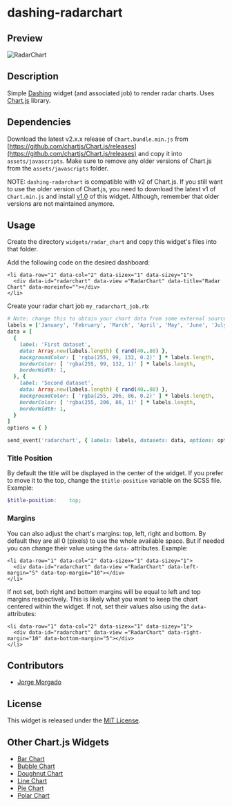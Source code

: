 # dashing-radarchart

## Preview

![RadarChart](https://raw.githubusercontent.com/wiki/jorgemorgado/dashing-radarchart/radarchart.png)

## Description

Simple [Dashing](http://shopify.github.com/dashing) widget (and associated job)
to render radar charts. Uses [Chart.js](http://www.chartjs.org/) library.

## Dependencies

Download the latest v2.x.x release of `Chart.bundle.min.js` from
[https://github.com/chartjs/Chart.js/releases](https://github.com/chartjs/Chart.js/releases)
and copy it into `assets/javascripts`. Make sure to remove any older versions
of Chart.js from the `assets/javascripts` folder.

NOTE: `dashing-radarchart` is compatible with v2 of Chart.js. If you still
want to use the older version of Chart.js, you need to download the latest v1
of `Chart.min.js` and install [v1.0](https://github.com/jorgemorgado/dashing-radarchart/releases/tag/v1.0)
of this widget. Although, remember that older versions are not maintained
anymore.

## Usage

Create the directory `widgets/radar_chart` and copy this widget's files
into that folder.

Add the following code on the desired dashboard:

```erb
<li data-row="1" data-col="2" data-sizex="1" data-sizey="1">
  <div data-id="radarchart" data-view ="RadarChart" data-title="Radar Chart" data-moreinfo=""></div>
</li>
```

Create your radar chart job `my_radarchart_job.rb`:

```ruby
# Note: change this to obtain your chart data from some external source
labels = ['January', 'February', 'March', 'April', 'May', 'June', 'July']
data = [
  {
    label: 'First dataset',
    data: Array.new(labels.length) { rand(40..80) },
    backgroundColor: [ 'rgba(255, 99, 132, 0.2)' ] * labels.length,
    borderColor: [ 'rgba(255, 99, 132, 1)' ] * labels.length,
    borderWidth: 1,
  }, {
    label: 'Second dataset',
    data: Array.new(labels.length) { rand(40..80) },
    backgroundColor: [ 'rgba(255, 206, 86, 0.2)' ] * labels.length,
    borderColor: [ 'rgba(255, 206, 86, 1)' ] * labels.length,
    borderWidth: 1,
  }
]
options = { }

send_event('radarchart', { labels: labels, datasets: data, options: options })
```

### Title Position

By default the title will be displayed in the center of the widget. If you
prefer to move it to the top, change the `$title-position` variable on the
SCSS file. Example:

```scss
$title-position:    top;
```

### Margins

You can also adjust the chart's margins: top, left, right and bottom. By
default they are all 0 (pixels) to use the whole available space. But if
needed you can change their value using the `data-` attributes. Example:

```erb
<li data-row="1" data-col="2" data-sizex="1" data-sizey="1">
  <div data-id="radarchart" data-view ="RadarChart" data-left-margin="5" data-top-margin="10"></div>
</li>
```

If not set, both right and bottom margins will be equal to left and top margins
respectively. This is likely what you want to keep the chart centered within
the widget. If not, set their values also using the `data-` attributes:

```erb
<li data-row="1" data-col="2" data-sizex="1" data-sizey="1">
  <div data-id="radarchart" data-view ="RadarChart" data-right-margin="10" data-bottom-margin="5"></div>
</li>
```

## Contributors

- [Jorge Morgado](https://github.com/jorgemorgado)

## License

This widget is released under the [MIT License](http://www.opensource.org/licenses/MIT).

## Other Chart.js Widgets

- [Bar Chart](https://github.com/jorgemorgado/dashing-barchart)
- [Bubble Chart](https://github.com/jorgemorgado/dashing-bubblechart)
- [Doughnut Chart](https://github.com/jorgemorgado/dashing-doughnutchart)
- [Line Chart](https://github.com/jorgemorgado/dashing-linechart)
- [Pie Chart](https://github.com/jorgemorgado/dashing-piechart)
- [Polar Chart](https://github.com/jorgemorgado/dashing-polarchart)
